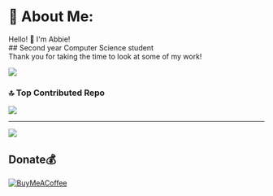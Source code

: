 # 💫 About Me:
Hello! 👋 I'm Abbie!<br> ## Second year Computer Science student <br>Thank you for taking the time to look at some of my work!<br>

![](https://github-readme-stats.vercel.app/api/top-langs/?username=abbiereid&theme=radical&hide_border=false&include_all_commits=false&count_private=true&layout=compact)

### 🔝 Top Contributed Repo
![](https://github-contributor-stats.vercel.app/api?username=abbiereid&limit=5&theme=dark&combine_all_yearly_contributions=true)

---
[![](https://visitcount.itsvg.in/api?id=abbiereid&icon=0&color=0)](https://visitcount.itsvg.in)

## Donate💰 
[![BuyMeACoffee](https://img.shields.io/badge/Buy%20Me%20a%20Coffee-ffdd00?style=for-the-badge&logo=buy-me-a-coffee&logoColor=black)](https://buymeacoffee.com/abbiereid)

